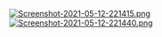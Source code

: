 [![Screenshot-2021-05-12-221415.png](https://i.postimg.cc/Wzy9gkzY/Screenshot-2021-05-12-221415.png)](https://i.postimg.cc/Wzy9gkzY/Screenshot-2021-05-12-221415.png)
[![Screenshot-2021-05-12-221440.png](https://i.postimg.cc/TYW0BhpG/Screenshot-2021-05-12-221440.png)](https://i.postimg.cc/TYW0BhpG/Screenshot-2021-05-12-221440.png)

